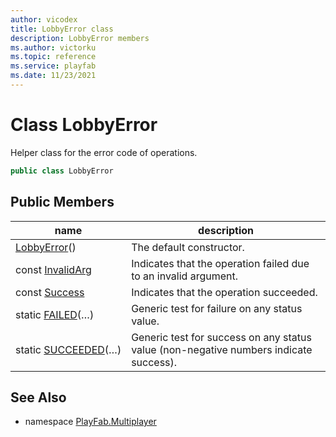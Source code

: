 ```yaml
---
author: vicodex
title: LobbyError class
description: LobbyError members
ms.author: victorku
ms.topic: reference
ms.service: playfab
ms.date: 11/23/2021
---
```


# Class LobbyError

Helper class for the error code of operations.

```csharp
public class LobbyError
```

## Public Members

| name | description |
| --- | --- |
| [LobbyError](LobbyError/LobbyError.md)() | The default constructor. |
| const [InvalidArg](LobbyError/InvalidArg.md) | Indicates that the operation failed due to an invalid argument. |
| const [Success](LobbyError/Success.md) | Indicates that the operation succeeded. |
| static [FAILED](LobbyError/FAILED.md)(…) | Generic test for failure on any status value. |
| static [SUCCEEDED](LobbyError/SUCCEEDED.md)(…) | Generic test for success on any status value (non-negative numbers indicate success). |

## See Also

* namespace [PlayFab.Multiplayer](../PlayFabMultiplayerSDK.md)

